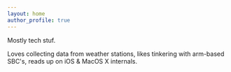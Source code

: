 ```yaml
---
layout: home
author_profile: true
---
```


Mostly tech stuf.

Loves collecting data from weather stations, likes tinkering with arm-based SBC's, reads up on iOS & MacOS X internals.